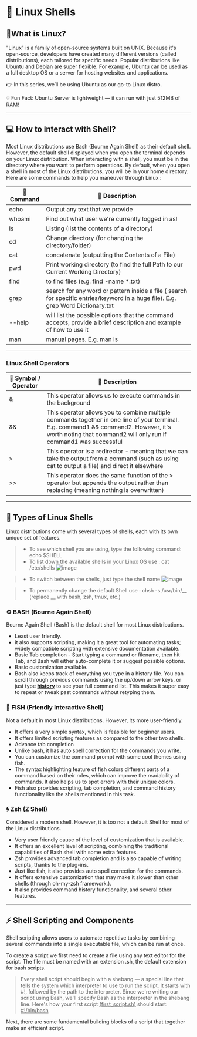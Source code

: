 # 🐧 Linux Shells

## 🎏What is Linux?

"Linux" is a family of open-source systems built on UNIX. Because it's open-source, developers have created many different versions (called distributions), each tailored for specific needs. Popular distributions like Ubuntu and Debian are super flexible. For example, Ubuntu can be used as a full desktop OS or a server for hosting websites and applications.

👉 In this series, we’ll be using Ubuntu as our go-to Linux distro.

💡 Fun Fact: Ubuntu Server is lightweight — it can run with just 512MB of RAM!

---
## 💻 How to interact with Shell?

Most Linux distributions use Bash (Bourne Again Shell) as their default shell. However, the default shell displayed when you open the terminal depends on your Linux distribution. When interacting with a shell, you must be in the directory where you want to perform operations. By default, when you open a shell in most of the Linux distributions, you will be in your home directory. Here are some commands to help you maneuver through Linux :


| 📂 Command | 📖 Description |
|----------|-------------|
| echo |  Output any text that we provide  |
| whoami |  Find out what user we're currently logged in as!  |
| ls |  Listing (list the contents of a directory) |
| cd |  Change directory (for changing the directory/folder) |
| cat |  concatenate (outputting the Contents of a File) |
| pwd |  Print working directory (to find the full Path to our Current Working Directory) |
| find  |  to find files (e.g. find -name *.txt)  |
| grep |  search for any word or pattern inside a file ( search for specific entries/keyword in a huge file). E.g. grep Word Dictionary.txt  |
| --help | will list the possible options that the command accepts, provide a brief description and example of how to use it |
| man | manual pages. E.g. man ls |

---

### Linux Shell Operators
| 🧩 Symbol / Operator | 📒 Description |
|----------|-------------|
| & |  This operator allows us to execute commands in the background  |
| && |  This operator allows you to combine multiple commands together in one line of your terminal. E.g. command1 && command2. However, it's worth noting that command2 will only run if command1 was successful  |
| > |  This operator is a redirector - meaning that we can take the output from a command (such as using cat to output a file) and direct it elsewhere  |
| >> |  This operator does the same function of the > operator but appends the output rather than replacing (meaning nothing is overwritten)  |

---

## 🧠 Types of Linux Shells
Linux distributions come with several types of shells, each with its own unique set of features.
> - To see which shell you are using, type the following command: echo $SHELL
> - To list down the available shells in your Linux OS use : cat /etc/shells
![image](https://github.com/user-attachments/assets/4615546f-c668-4ee2-ab16-3eec565ee3eb)

> - To switch between the shells, just type the shell name
![image](https://github.com/user-attachments/assets/fdbd122e-7342-4bd0-8aea-51cdb085d691)
 
> - To permanently change the default Shell use : chsh -s /usr/bin/__ (replace __ with bash, zsh, tmux, etc.)

### ⚙️ BASH (Bourne Again Shell)
Bourne Again Shell (Bash) is the default shell for most Linux distributions.
- Least user friendly.
- it also supports scripting, making it a great tool for automating tasks; widely compatible scripting with extensive documentation available.
- Basic Tab completion - Start typing a command or filename, then hit Tab, and Bash will either auto-complete it or suggest possible options.
- Basic customization available.
- Bash also keeps track of everything you type in a history file. You can scroll through previous commands using the up/down arrow keys, or just type **<ins>history</ins>** to see your full command list. This makes it super easy to repeat or tweak past commands without retyping them.

### 🐠 FISH (Friendly Interactive Shell)
Not a default in most Linux distributions. However, its more user-friendly.
- It offers a very simple syntax, which is feasible for beginner users.
- It offers limited scripting features as compared to the other two shells.
- Advance tab completion
- Unlike bash, it has auto spell correction for the commands you write.
- You can customize the command prompt with some cool themes using fish.
- The syntax highlighting feature of fish colors different parts of a command based on their roles, which can improve the readability of commands. It also helps us to spot errors with their unique colors.
- Fish also provides scripting, tab completion, and command history functionality like the shells mentioned in this task.

### 🌀 Zsh (Z Shell)
Considered a modern shell. However, it is too not a default Shell for most of the Linux distributions.
- Very user friendly cause of the level of customization that is available.
- It offers an excellent level of scripting, combining the traditional capabilities of Bash shell with some extra features.
- Zsh provides advanced tab completion and is also capable of writing scripts, thanks to the plug-ins.
- Just like fish, it also provides auto spell correction for the commands.
- It offers extensive customization that may make it slower than other shells (through oh-my-zsh framework.).
- It also provides command history functionality, and several other features.

---

## ⚡ Shell Scripting and Components
Shell scripting allows users to automate repetitive tasks by combining several commands into a single executable file, which can be run at once.

To create a script we first need to create a file using any text editor for the script. The file must be named with an extension .sh, the default extension for bash scripts. 

> Every shell script should begin with a shebang — a special line that tells the system which interpreter to use to run the script. It starts with #!, followed by the path to the interpreter.
Since we're writing our script using Bash, we'll specify Bash as the interpreter in the shebang line. Here's how your first script <ins>(first_script.sh)</ins> should start: <ins>#!/bin/bash</ins>

Next, there are some fundamental building blocks of a script that together make an efficient script.




